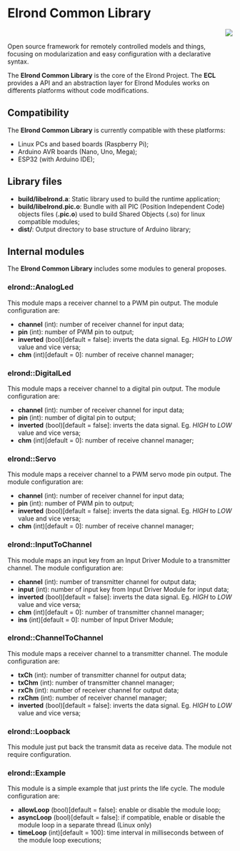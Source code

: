 # Elrond Common Library

<p align="right" >
 <img src="https://github.com/edwino-stein/elrond-common/workflows/Build%20and%20test/badge.svg" />
</p>

Open source framework for remotely controlled models and things, focusing on modularization and easy configuration with a declarative syntax.

The **Elrond Common Library** is the core of the Elrond Project. The **ECL** provides a API and an abstraction layer for Elrond Modules works on differents platforms without code modifications.

## Compatibility

The **Elrond Common Library** is currently compatible with these platforms:

 - Linux PCs and based boards (Raspberry Pi);
 - Arduino AVR boards (Nano, Uno, Mega);
 - ESP32 (with Arduino IDE);

## Library files
 - **build/libelrond.a**: Static library used to build the runtime application;
 - **build/libelrond.pic.o**: Bundle with all PIC (Position Independent Code) objects files (**.pic.o**) used to build Shared Objects (.so)  for linux compatible modules;
 - **dist/**: Output directory to base structure of Arduino library;

## Internal modules
The **Elrond Common Library**  includes some modules to general proposes.

### elrond::AnalogLed
This module maps a receiver channel to a PWM pin output. The module configuration are:
 - **channel** (int): number of receiver channel for input data;
 - **pin** (int): number of PWM pin to output;
 - **inverted** (bool)[default = false]: inverts the data signal. Eg. *HIGH* to *LOW* value and vice versa;
 - **chm** (int)[default = 0]: number of receive channel manager;

### elrond::DigitalLed
This module maps a receiver channel to a digital pin output. The module configuration are:
 - **channel** (int): number of receiver channel for input data;
 - **pin** (int): number of digital pin to output;
 - **inverted** (bool)[default = false]: inverts the data signal. Eg. *HIGH* to *LOW* value and vice versa;
 - **chm** (int)[default = 0]: number of receive channel manager;

### elrond::Servo
This module maps a receiver channel to a PWM servo mode pin output. The module configuration are:
 - **channel** (int): number of receiver channel for input data;
 - **pin** (int): number of PWM pin to output;
 - **inverted** (bool)[default = false]: inverts the data signal. Eg. *HIGH* to *LOW* value and vice versa;
 - **chm** (int)[default = 0]: number of receive channel manager;

### elrond::InputToChannel
This module maps an input key from an Input Driver Module to a transmitter channel. The module configuration are:
 - **channel** (int): number of transmitter channel for output data;
 - **input** (int): number of input key from Input Driver Module for input data;
 - **inverted** (bool)[default = false]: inverts the data signal. Eg. *HIGH* to *LOW* value and vice versa;
 - **chm** (int)[default = 0]: number of transmitter channel manager;
 - **ins** (int)[default = 0]: number of Input Driver Module;

### elrond::ChannelToChannel
This module maps a receiver channel to a transmitter channel. The module configuration are:
 - **txCh** (int): number of transmitter channel for output data;
 - **txChm** (int): number of transmitter channel manager;
 - **rxCh** (int): number of receiver channel for output data;
 - **rxChm** (int): number of receiver channel manager;
 - **inverted** (bool)[default = false]: inverts the data signal. Eg. *HIGH* to *LOW* value and vice versa;

### elrond::Loopback
This module just put back the transmit data as receive data. The module not require configuration.

### elrond::Example
This module is a simple example that just prints the life cycle. The module configuration are:
 - **allowLoop** (bool)[default = false]: enable or disable the module loop;
 - **asyncLoop** (bool)[default = false]: if compatible, enable or disable the module loop in a separate thread (Linux only)
 - **timeLoop** (int)[default = 100]: time interval in milliseconds between of the module loop executions;
